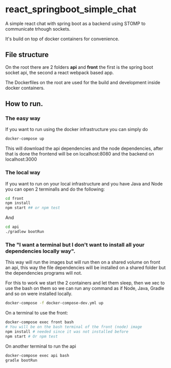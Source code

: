# react_springboot_simple_chat

A simple react chat with spring boot as a backend using STOMP to communicate trhough sockets.

It's build on top of docker containers for convenience.

## File structure

On the root there are 2 folders **api** and **front** the first is the spring boot socket api, the second a react webpack based app.

The Dockerfiles on the root are used for the build and development inside docker containers.

## How to run.

### The easy way

If you want to run using the docker infrastructure you can simply do

```sh
docker-compose up
```
This will download the api dependencies and the node dependencies, after that is done the frontend will be on localhost:8080 and the backend on localhost:3000

### The local way

If you want to run on your local infrastructure and you have Java and Node you can open 2 terminalls and do the following:

```sh
cd front
npm install
npm start ## or npm test
```

And
```sh
cd api
./gradlew bootRun
```

### The "I want a terminal but I don't want to install all your dependencies locally way".
This way will run the images but will run then on a shared volume on front an api, this way the file dependencies will be installed on a shared folder but the dependencies programs will not.

For this to work we start the 2 containers and let them sleep, then we xec to use the bash on them so we can run any command as if Node, Java, Gradle and so on were installed locally.

```sh
docker-compose -f docker-compose-dev.yml up
```

On a terminal to use the front:

```sh
docker-compose exec front bash
# You will be on the bash terminal of the front (node) image
npm install # needed since it was not installed before
npm start # Or npm test
```

On another terminal to run the api
```sh
docker-compose exec api bash
gradle bootRun
```
